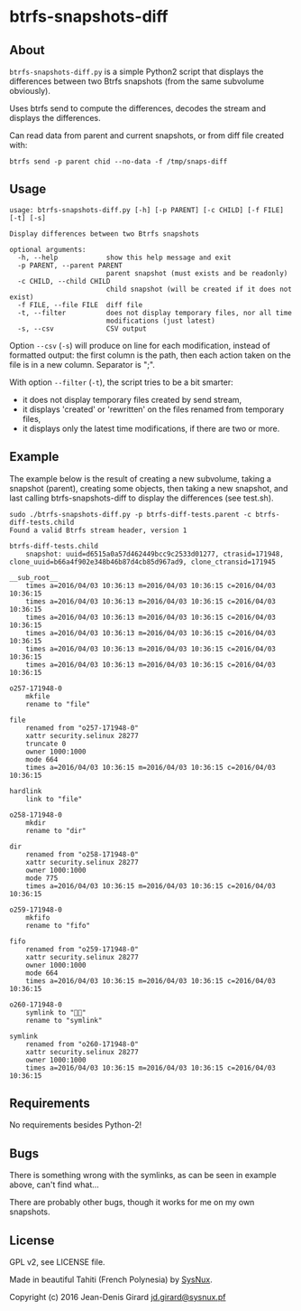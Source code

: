 btrfs-snapshots-diff
====================

About
-----
`btrfs-snapshots-diff.py` is a simple Python2 script that displays the differences 
between two Btrfs snapshots (from the same subvolume obviously).

Uses btrfs send to compute the differences, decodes the stream and 
displays the differences.

Can read data from parent and current snapshots, or from diff file created with:

`btrfs send -p parent chid --no-data -f /tmp/snaps-diff`

Usage
-----

    usage: btrfs-snapshots-diff.py [-h] [-p PARENT] [-c CHILD] [-f FILE] [-t] [-s]
    
    Display differences between two Btrfs snapshots
    
    optional arguments:
      -h, --help            show this help message and exit
      -p PARENT, --parent PARENT
                            parent snapshot (must exists and be readonly)
      -c CHILD, --child CHILD
                            child snapshot (will be created if it does not exist)
      -f FILE, --file FILE  diff file
      -t, --filter          does not display temporary files, nor all time
                            modifications (just latest)
      -s, --csv             CSV output

Option `--csv` (`-s`) will produce on line for each modification, instead of 
formatted output: the first column is the path, then each action taken on the 
file is in a new column. Separator is ";".

With option `--filter` (`-t`), the script tries to be a bit smarter:
 * it does not display temporary files created by send stream,
 * it displays 'created' or 'rewritten' on the files renamed from temporary files,
 * it displays only the latest time modifications, if there are two or more.

Example
-------
The example below is the result of creating a new subvolume, taking a 
snapshot (parent), creating some objects, then taking a new snapshot, 
and last calling btrfs-snapshots-diff to display the differences (see test.sh).

    sudo ./btrfs-snapshots-diff.py -p btrfs-diff-tests.parent -c btrfs-diff-tests.child
    Found a valid Btrfs stream header, version 1
    
    btrfs-diff-tests.child
    	snapshot: uuid=d6515a0a57d462449bcc9c2533d01277, ctrasid=171948, clone_uuid=b66a4f902e348b46b87d4cb85d967ad9, clone_ctransid=171945
    
    __sub_root__
    	times a=2016/04/03 10:36:13 m=2016/04/03 10:36:15 c=2016/04/03 10:36:15
    	times a=2016/04/03 10:36:13 m=2016/04/03 10:36:15 c=2016/04/03 10:36:15
    	times a=2016/04/03 10:36:13 m=2016/04/03 10:36:15 c=2016/04/03 10:36:15
    	times a=2016/04/03 10:36:13 m=2016/04/03 10:36:15 c=2016/04/03 10:36:15
    	times a=2016/04/03 10:36:13 m=2016/04/03 10:36:15 c=2016/04/03 10:36:15
    	times a=2016/04/03 10:36:13 m=2016/04/03 10:36:15 c=2016/04/03 10:36:15
    
    o257-171948-0
    	mkfile
    	rename to "file"
    
    file
    	renamed from "o257-171948-0"
    	xattr security.selinux 28277
    	truncate 0
    	owner 1000:1000
    	mode 664
    	times a=2016/04/03 10:36:15 m=2016/04/03 10:36:15 c=2016/04/03 10:36:15
    
    hardlink
    	link to "file"
    
    o258-171948-0
    	mkdir
    	rename to "dir"
    
    dir
    	renamed from "o258-171948-0"
    	xattr security.selinux 28277
    	owner 1000:1000
    	mode 775
    	times a=2016/04/03 10:36:15 m=2016/04/03 10:36:15 c=2016/04/03 10:36:15
    
    o259-171948-0
    	mkfifo
    	rename to "fifo"
    
    fifo
    	renamed from "o259-171948-0"
    	xattr security.selinux 28277
    	owner 1000:1000
    	mode 664
    	times a=2016/04/03 10:36:15 m=2016/04/03 10:36:15 c=2016/04/03 10:36:15
    
    o260-171948-0
    	symlink to "      "
    	rename to "symlink"
    
    symlink
    	renamed from "o260-171948-0"
    	xattr security.selinux 28277
    	owner 1000:1000
    	times a=2016/04/03 10:36:15 m=2016/04/03 10:36:15 c=2016/04/03 10:36:15

Requirements
------------
No requirements besides Python-2!

Bugs
----
There is something wrong with the symlinks, as can be seen in example above,
can't find what...

There are probably other bugs, though it works for me on my own snapshots.


License
-------
GPL v2, see LICENSE file.

Made in beautiful Tahiti (French Polynesia) by [SysNux](http://www.sysnux.pf/ "Systèmes Linux en Polynésie française").

Copyright (c) 2016 Jean-Denis Girard <jd.girard@sysnux.pf>
